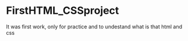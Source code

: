 # FirstHTML_CSSproject
It was first work, only for practice and to undestand what is that html and css
